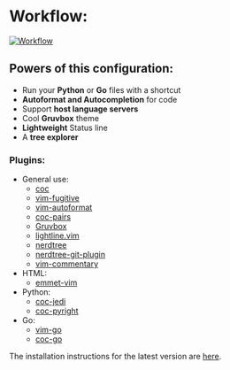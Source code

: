 # Workflow:
[![Workflow](https://user-images.githubusercontent.com/71897736/111216077-f1ecf800-85a1-11eb-969b-110615127dfd.png)](https://youtu.be/xoXVWEq94F8)
## Powers of this configuration:
- Run your **Python** or **Go** files with a shortcut
- **Autoformat and Autocompletion** for code
- Support **host language servers**
- Cool **Gruvbox**  theme
- **Lightweight** Status line
- A **tree explorer**
### Plugins:
- General use:
    - [coc](https://github.com/neoclide/coc.nvim/tree/ab4f3f5797754334def047466a998b92f3076db9)
    - [vim-fugitive](https://github.com/tpope/vim-fugitive/tree/753318ef83b685f32c6bda5ae5b65b7b239a29a7)
    - [vim-autoformat](https://github.com/Chiel92/vim-autoformat/tree/2a6f931987c1cc5e5bc0c4c44f21ac9bd4c72f3b)
    - [coc-pairs](https://github.com/neoclide/coc-pairs)
    - [Gruvbox](https://github.com/morhetz/gruvbox/tree/bf2885a95efdad7bd5e4794dd0213917770d79b7)
    - [lightline.vim](https://github.com/itchyny/lightline.vim/tree/8e013f32f524157bf14ccaa87d97be3d3a7201e2)
    - [nerdtree](https://github.com/preservim/nerdtree/tree/f63fb6984f9cd07cf723c3e2e20f6ccc0aad48c2)
    - [nerdtree-git-plugin](https://github.com/Xuyuanp/nerdtree-git-plugin/tree/5fa0e3e1487b17f8a23fc2674ebde5f55ce6a816)
    - [vim-commentary](https://github.com/tpope/vim-commentary/tree/f8238d70f873969fb41bf6a6b07ca63a4c0b82b1)
- HTML:
    - [emmet-vim](https://github.com/mattn/emmet-vim/tree/1f5daf6810d205844c039a4c9efa89317e62259d)
- Python:
    - [coc-jedi](https://github.com/pappasam/coc-jedi/tree/97b01763aa21051786aba04f41ffe97a4ff0fae9)
    - [coc-pyright](https://github.com/fannheyward/coc-pyright)
- Go:
    - [vim-go](https://github.com/fatih/vim-go/tree/95c79dcdcbc7e8e9165fa7f4a6bf17c08a6bab05)
   - [coc-go](https://github.com/josa42/coc-go)

The installation instructions for the latest version are [here](https://github.com/UltiRequiem/vimrc/releases/latest).
